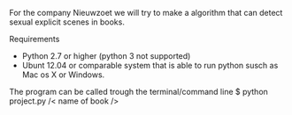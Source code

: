 For the company Nieuwzoet we will try to make a algorithm that can detect sexual explicit scenes in books.

Requirements 
- Python 2.7 or higher (python 3 not supported)
- Ubunt 12.04 or comparable system that is able to run python susch as Mac os X or Windows.

The program can be called trough the terminal/command line
	$ python project.py /< name of book /> 